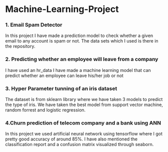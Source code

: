 # Machine-Learning-Project
<h3>1. Email Spam Detector</h3>
<p>In this project I have made a prediction model to check whether a given email to any account is spam or not. The data sets which I used is there in the repository.</p>
<h3>2. Predicting whether an employee will leave from a company</h3>
<p>I have used an hr_data I have made a machine learning model that can predict whether an employee can leave his/her job or not </p>
<h3>3. Hyper Parameter tunning of an iris dataset </h3>
<p>The dataset is from sklearn library where we have taken 3 models to predict the type of iris. We have taken the best model from support vector machine, random forrest and logistic regression.</p>
<h3>4.Churn prediction of telecom company and a bank using ANN</h3>
<p>In this project we used artificial neural network using tensorflow where I got pretty good accuracy of around 85%. I have also mentioned the classification report and a confusion matrix visualized through seaborn.</p>
